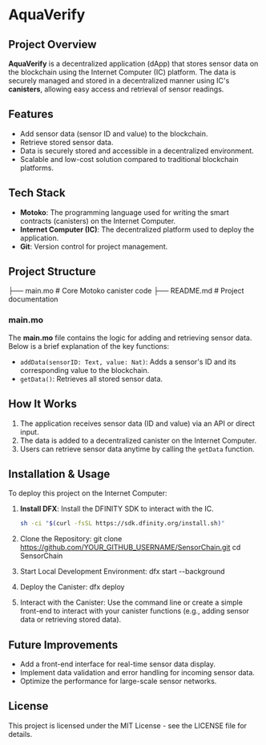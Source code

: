 # AquaVerify

## Project Overview
**AquaVerify** is a decentralized application (dApp) that stores sensor data on the blockchain using the Internet Computer (IC) platform. The data is securely managed and stored in a decentralized manner using IC's **canisters**, allowing easy access and retrieval of sensor readings.

## Features
- Add sensor data (sensor ID and value) to the blockchain.
- Retrieve stored sensor data.
- Data is securely stored and accessible in a decentralized environment.
- Scalable and low-cost solution compared to traditional blockchain platforms.

## Tech Stack
- **Motoko**: The programming language used for writing the smart contracts (canisters) on the Internet Computer.
- **Internet Computer (IC)**: The decentralized platform used to deploy the application.
- **Git**: Version control for project management.

## Project Structure
├── main.mo # Core Motoko canister code 
├── README.md # Project documentation


### main.mo
The **main.mo** file contains the logic for adding and retrieving sensor data. Below is a brief explanation of the key functions:

- `addData(sensorID: Text, value: Nat)`: Adds a sensor's ID and its corresponding value to the blockchain.
- `getData()`: Retrieves all stored sensor data.

## How It Works
1. The application receives sensor data (ID and value) via an API or direct input.
2. The data is added to a decentralized canister on the Internet Computer.
3. Users can retrieve sensor data anytime by calling the `getData` function.

## Installation & Usage
To deploy this project on the Internet Computer:

1. **Install DFX**: Install the DFINITY SDK to interact with the IC.
   ```bash
   sh -ci "$(curl -fsSL https://sdk.dfinity.org/install.sh)"

2. Clone the Repository:
git clone https://github.com/YOUR_GITHUB_USERNAME/SensorChain.git
cd SensorChain

3. Start Local Development Environment:
   dfx start --background
5. Deploy the Canister:
   dfx deploy
7. Interact with the Canister:
   Use the command line or create a simple front-end to interact with your canister functions (e.g., adding sensor data or retrieving stored data).

## Future Improvements
- Add a front-end interface for real-time sensor data display.
- Implement data validation and error handling for incoming sensor data.
- Optimize the performance for large-scale sensor networks.
## License
This project is licensed under the MIT License - see the LICENSE file for details.
